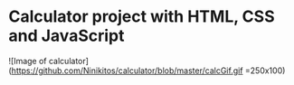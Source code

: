 # Calculator project with HTML, CSS and JavaScript


![Image of calculator](https://github.com/Ninikitos/calculator/blob/master/calcGif.gif =250x100)
